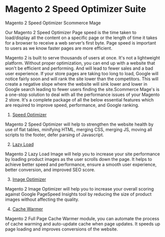 # Magento 2 Speed Optimizer Suite
Magento 2 Speed Optimizer Scommerce Mage

Our Magento 2 Speed Optimizer Page speed is the time taken to load/display all the content on a specific page or the length of time it takes for a browser to receive a web server’s first byte. Page speed is important to users as we know faster pages are more efficient.

Magento 2 is built to serve thousands of users at once. It's not a lightweight platform. Without proper optimization, you can end up with a website that won't be efficient and performing. And will lead to fewer sales and a bad user experience. If your store pages are taking too long to load, Google will notice fairly soon and will rank the site lower than the competitors. This will create a negative slope where the website will sink lower and lower in Google search leading to fewer users finding the site.Scommerce Mage's is a one-stop solution to deal with all the performance issues of your Magento 2 store. It's a complete package of all the below essential features which are required to improve speed, performance, and Google ranking.

1. [Speed Optimizer](https://www.scommerce-mage.com/magento-2-google-page-speed-optimizer.html)

Magento 2 Speed Optimizer</a> will help to strengthen the website health by use of flat tables, minifying HTML, merging CSS, merging JS, moving all scripts to the footer, defer parsing of Javascript.

2. [Lazy Load](https://www.scommerce-mage.com/magento-2-lazy-load-image-extension.html)

Magento 2 Lazy Load Image </a>will help you to increase your site performance by loading product images as the user scrolls down the page. It helps to achieve better speed and performance, ensure a smooth user experience, better conversion, and improved SEO score.

3. [Image Optimizer](https://www.scommerce-mage.com/magento-2-image-optimizer.html)

Magento 2 Image Optimizer</a> will help you to increase your overall scoring against Google PageSpeed Insights tool by reducing the size of product images without affecting the quality.

4. [Cache Warmer](https://www.scommerce-mage.com/magento-2-full-page-cache-warmer.html)

Magento 2 Full Page Cache Warmer </a> module, you can automate the process of cache warming and auto-update cache when page updates. It speeds up page loading and improves conversions of the website.
